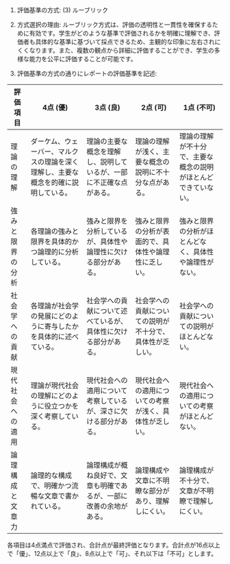 1. 評価基準の方式: (3) ルーブリック

2. 方式選択の理由: ルーブリック方式は、評価の透明性と一貫性を確保するために有効です。学生がどのような基準で評価されるかを明確に理解でき、評価者も具体的な基準に基づいて採点できるため、主観的な印象に左右されにくくなります。また、複数の観点から詳細に評価することができ、学生の多様な能力を公平に評価することが可能です。

3. 評価基準の方式の通りにレポートの評価基準を記述:

| 評価項目          | 4点 (優)                                                                 | 3点 (良)                                                               | 2点 (可)                                                               | 1点 (不可)                                                             |
|-------------------|---------------------------------------------------------------------------|------------------------------------------------------------------------|------------------------------------------------------------------------|------------------------------------------------------------------------|
| 理論の理解        | ダーケム、ウェーバー、マルクスの理論を深く理解し、主要な概念を的確に説明している。 | 理論の主要な概念を理解し、説明しているが、一部に不正確な点がある。     | 理論の理解が浅く、主要な概念の説明に不十分な点がある。               | 理論の理解が不十分で、主要な概念の説明がほとんどできていない。       |
| 強みと限界の分析  | 各理論の強みと限界を具体的かつ論理的に分析している。                       | 強みと限界を分析しているが、具体性や論理性に欠ける部分がある。         | 強みと限界の分析が表面的で、具体性や論理性に乏しい。                 | 強みと限界の分析がほとんどなく、具体性や論理性がない。               |
| 社会学への貢献    | 各理論が社会学の発展にどのように寄与したかを具体的に述べている。           | 社会学への貢献について述べているが、具体性に欠ける部分がある。         | 社会学への貢献についての説明が不十分で、具体性が乏しい。             | 社会学への貢献についての説明がほとんどない。                         |
| 現代社会への適用  | 理論が現代社会の理解にどのように役立つかを深く考察している。               | 現代社会への適用について考察しているが、深さに欠ける部分がある。       | 現代社会への適用についての考察が浅く、具体性が乏しい。               | 現代社会への適用についての考察がほとんどない。                       |
| 論理構成と文章力  | 論理的な構成で、明確かつ流暢な文章で書かれている。                         | 論理構成が概ね良好で、文章も明確であるが、一部に改善の余地がある。     | 論理構成や文章に不明瞭な部分があり、理解しにくい。                   | 論理構成が不十分で、文章が不明瞭で理解しにくい。                     |

各項目は4点満点で評価され、合計点が最終評価となります。合計点が16点以上で「優」、12点以上で「良」、8点以上で「可」、それ以下は「不可」とします。